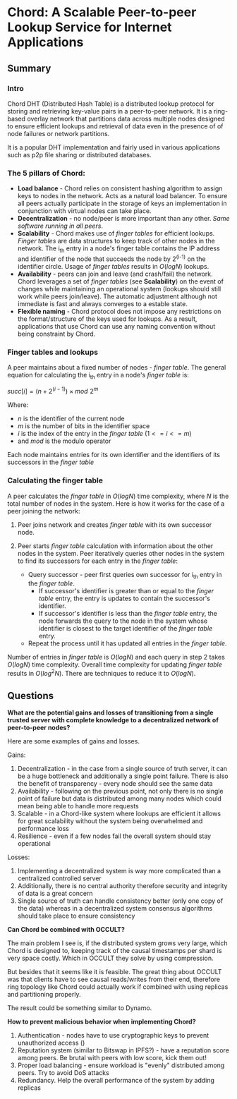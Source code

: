 # Chord: A Scalable Peer-to-peer Lookup Service for Internet Applications

## Summary 

### Intro

Chord DHT (Distributed Hash Table) is a distributed lookup protocol for storing and retrieving key-value pairs in a peer-to-peer network. It is a ring-based overlay network that partitions data across multiple nodes designed to ensure efficient lookups and retrieval of data even in the presence of of node failures or network partitions. 

It is a popular DHT implementation and fairly used in various applications such as p2p file sharing or distributed databases.

### The 5 pillars of Chord:
- **Load balance** - Chord relies on consistent hashing algorithm to assign keys to nodes in the network. Acts as a natural load balancer. To ensure all peers actually participate in the storage of keys an implementation in conjunction with virtual nodes can take place.
- **Decentralization** - no node/peer is more important than any other. *Same software running in all peers*.
- **Scalability** - Chord makes use of *finger tables* for efficient lookups. *Finger tables* are data structures to keep track of other nodes in the network. The i<sub>th</sub> entry in a node's finger table contains the IP address and identifier of the node that succeeds the node by 2<sup>(i-1)</sup> on the identifier circle. Usage of *finger tables* results in $O(log N)$ lookups.
- **Availability** - peers can join and leave (and crash/fail) the network. Chord leverages a set of *finger tables* (see **Scalability**) on the event of changes while maintaining an operational system (lookups should still work while peers join/leave). The automatic adjustment although not immediate is fast and always converges to a estable state.
- **Flexible naming** - Chord protocol does not impose any restrictions on the format/structure of the keys used for lookups. As a result, applications that use Chord can use any naming convention without being constraint by Chord. 

### Finger tables and lookups 

A peer maintains about a fixed number of nodes - *finger table*. The general equation for calculating the i<sub>th</sub> entry in a node's *finger table* is: 

$succ[i] = (n + 2^{(i-1)}) \times mod\,\,2^m$

Where:
- $n$ is the identifier of the current node 
- $m$ is the number of bits in the identifier space 
- $i$ is the index of the entry in the *finger table* $(1 <= i <= m)$ 
- and $mod$ is the modulo operator

Each node maintains entries for its own identifier and the identifiers of its successors in the *finger table*

### Calculating the finger table

A peer calculates the *finger table* in $O(log N)$ time complexity, where $N$ is the total number of nodes in the system. Here is how it works for the case of a peer joining the network:

1. Peer joins network and creates *finger table* with its own successor node. 

2. Peer starts *finger table* calculation with information about the other nodes in the system. Peer iteratively queries other nodes in the system to find its successors for each entry in the *finger table*: 
	- Query successor - peer first queries own successor for i<sub>th</sub> entry in the *finger table*. 
		- If successor's identifier is greater than or equal to the *finger table* entry, the entry is updates to contain the successor's identifier. 
		- If successor's identifier is less than the *finger table* entry, the node forwards the query to the node in the system whose identifier is closest to the target identifier of the *finger table* entry.
	- Repeat the process until it has updated all entries in the *finger table*.

Number of entries in *finger table* is $O(logN)$ and each query in step 2 takes $O(logN)$ time complexity. Overall time complexity for updating *finger table* results in $O(log^2N)$. There are techniques to reduce it to $O(logN)$. 

## Questions

**What are the potential gains and losses of transitioning from a single trusted server with complete knowledge to a decentralized network of peer-to-peer nodes?**

Here are some examples of gains and losses.

Gains:
1. Decentralization - in the case from a single source of truth server, it can be a huge bottleneck and additionally a single point failure. There is also the benefit of transparency - every node should see the same data
2. Availability - following on the previous point, not only there is no single point of failure but data is distributed among many nodes which could mean being able to handle more requests
4. Scalable - in a Chord-like system where lookups are efficient it allows for great scalability without the system being overwhelmed and performance loss
5. Resilience - even if a few nodes fail the overall system should stay operational

Losses:
1. Implementing a decentralized system is way more complicated than a centralized controlled server 
2. Additionally, there is no central authority therefore security and integrity of data is a great concern
3. Single source of truth can handle consistency better (only one copy of the data) whereas in a decentralized system consensus algorithms should take place to ensure consistency

**Can Chord be combined with OCCULT?** 

The main problem I see is, if the distributed system grows very large, which Chord is designed to, keeping track of the causal timestamps per shard is very space costly. Which in OCCULT they solve by using compression. 

But besides that it seems like it is feasible. The great thing about OCCULT was that clients have to see causal reads/writes from their end, therefore ring topology like Chord could actually work if combined with using replicas and partitioning properly. 

The result could be something similar to Dynamo.

**How to prevent malicious behavior when implementing Chord?**

1. Authentication - nodes have to use cryptographic keys to prevent unauthorized access ()
2. Reputation system (similar to Bitswap in IPFS?) - have a reputation score among peers. Be brutal with peers with low score, kick them out! 
3. Proper load balancing - ensure workload is "evenly" distributed among peers. Try to avoid DoS attacks
4. Redundancy. Help the overall performance of the system by adding replicas
